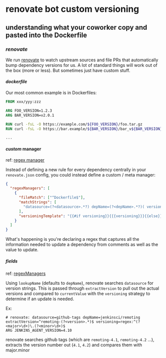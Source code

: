 # renovate bot custom versioning

## understanding what your coworker copy and pasted into the Dockerfile


### _renovate_

We run [renovate](https://github.com/renovatebot/renovate) to watch upstream sources
and file PRs that automatically bump dependency versions for us.
A lot of standard things will work out of the box (more or less).
But sometimes just have custom stuff.

#### _dockerfile_

Our most common example is in Dockerfiles:

```Dockerfile
FROM xxx/yyy:zzz

ARG FOO_VERSION=1.2.3
ARG BAR_VERSION=v2.0.1

RUN curl -fsL -O https://example.com/${FOO_VERSION}/foo.tar.gz
RUN curl -fsL -O https://bar.example/${BAR_VERSION}/bar_v${BAR_VERSION}.tar.gz

...
```

#### _custom_ manager

ref: [regex manager](https://docs.renovatebot.com/modules/manager/regex/)

Instead of defining a new rule for every dependency centrally in your `renovate.json` config,
you could instead define a custom / meta manager:

```json
{
  "regexManagers": [
    {
      "fileMatch": ["^Dockerfile$"],
      "matchStrings": [
        "datasource=(?<datasource>.*?) depName=(?<depName>.*?)( versioning=(?<versioning>.*?))?\\sARG .*?_VERSION=(?<currentValue>.*)\\s"
      ],
      "versioningTemplate": "{{#if versioning}}{{{versioning}}}{{else}}semver{{/if}}"
    }
  ]
}
```

What's happening is you're declaring a regex that captures all the information
needed to update a dependency from comments as well as the value to update.

##### _fields_

ref: [regexManagers](https://docs.renovatebot.com/configuration-options/#regexmanagers)

Using `lookupName` (defaults to `depName`),
renovate searches `datasource` for version strings.
This is passed through `extractVersion` to pull out the actual versions
and compared to `currentValue` with the `versioning` strategy to determine if an update is needed.

Ex:

```
# renovate: datasource=github-tags depName=jenkinsci/remoting extractVersion=^remoting-(?<version>.*)$ versioning=regex:^(?<major>\d+)\.(?<minor>\d+)$
ARG JENKINS_AGENT_VERSION=4.10
```

renovate searches github tags (which are `remoting-4.1`, `remoting-4.2` ...),
extracts the version number out (`4.1`, `4.2`)
and compares them with major.minor

